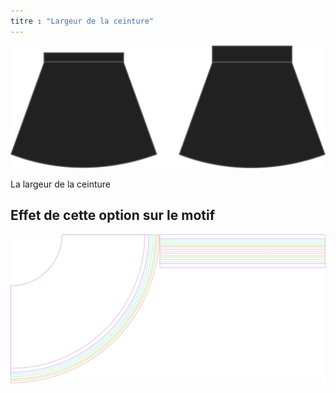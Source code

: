 ```yaml
---
titre : "Largeur de la ceinture"
---
```


![Largeur de ceinture](waistbandwidth.svg)

La largeur de la ceinture

## Effet de cette option sur le motif

![Cette image montre l'effet de cette option en superposant plusieurs variantes qui ont une valeur différente pour cette option](sandy_waistbandwidth_sample.svg "Effet de cette option sur le modèle")

